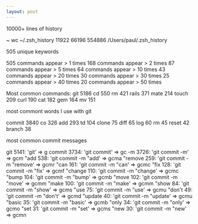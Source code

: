```yaml
---
layout: post
---
```


10000+ lines of history

~ wc ~/.zsh_history
   11922   66196  554886 /Users/paul/.zsh_history

505 unique keywords

505 commands appear > 1 times
168 commands appear > 2 times
87 commands appear > 5 times
64 commands appear > 10 times
43 commands appear > 20 times
30 commands appear > 30 times
25 commands appear > 40 times
20 commands appear > 50 times

Most common commands:
git 5186
cd 550
rm 421
rails 371
mate 214
touch 209
curl 190
cat 182
gem 164
mv 151

most commont words I use with git

commit 3840
co 326
add 293
td 104
clone 75
diff 65
log 60
rm 45
reset 42
branch 38

most common commit messages

git 5141: 'git' => g
  commit 3734: 'git commit' => gc
    -m 3726: 'git commit -m' => gcm
      "add 538: 'git commit -m "add' => gcma
      "remove 259: 'git commit -m "remove' => gcmr
      "can 161: 'git commit -m "can' => gcmc
      "fix 128: 'git commit -m "fix' => gcmf
      "change 110: 'git commit -m "change' => gcmc
      "bump 104: 'git commit -m "bump' => gcmb
      "move 102: 'git commit -m "move' => gcmm
      "make 100: 'git commit -m "make' => gcmm
      "show 84: 'git commit -m "show' => gcms
      "use 75: 'git commit -m "use' => gcmu
      "don't 49: 'git commit -m "don't' => gcmd
      "update 40: 'git commit -m "update' => gcmu
      "basic 35: 'git commit -m "basic' => gcmb
      "only 34: 'git commit -m "only' => gcmo
      "set 31: 'git commit -m "set' => gcms
      "new 30: 'git commit -m "new' => gcmn
